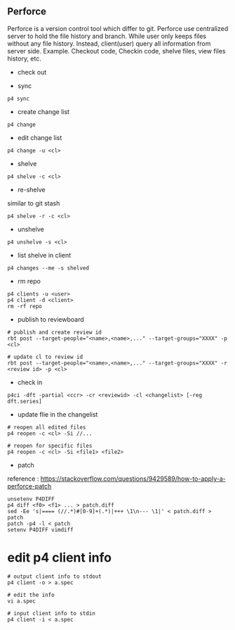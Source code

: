 ## Perforce

Perforce is a version control tool which differ to git.
Perforce use centralized server to hold the file history and branch. While user only keeps files without any file history.
Instead, client(user) query all information from server side. Example.
Checkout code, Checkin code, shelve files, view files history, etc.

* check out

* sync

`p4 sync`

* create change list

`p4 change`

* edit change list

`p4 change -u <cl>`

* shelve

`p4 shelve -c <cl>`

* re-shelve

similar to git stash

`p4 shelve -r -c <cl>`

* unshelve

`p4 unshelve -s <cl>`

* list shelve in client

`p4 changes --me -s shelved`

* rm repo

```
p4 clients -u <user>
p4 client -d <client>
rm -rf repo
```

* publish to reviewboard

```
# publish and create review id
rbt post --target-people="<name>,<name>,..." --target-groups="XXXX" -p <cl>

# update cl to review id
rbt post --target-people="<name>,<name>,..." --target-groups="XXXX" -r <review id> -p <cl>
```

* check in

`p4ci -dft -partial <ccr> -cr <reviewid> -cl <changelist> [-reg dft.series]`

* update flie in the changelist

```
# reopen all edited files
p4 reopen -c <cl> -Si //...
 
# reopen for specific files
p4 reopen -c <cl> -Si <file1> <file2>
```
* patch

reference : https://stackoverflow.com/questions/9429589/how-to-apply-a-perforce-patch

```
unsetenv P4DIFF
p4 diff <f0> <f1> ... > patch.diff
sed -Ee 's|==== (//.*)#[0-9]+(.*)|+++ \1\n--- \1|' < patch.diff > patch
patch -p4 -l < patch
setenv P4DIFF vimdiff
```

# edit p4 client info

```
# output client info to stdout
p4 client -o > a.spec

# edit the info
vi a.spec

# input client info to stdin
p4 client -i < a.spec
```


